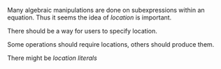Many algebraic manipulations are done on subexpressions within an equation. Thus
it seems the idea of _location_ is important.

There should be a way for users to specify location.

Some operations should require locations, others should produce them.

There might be _location literals_
